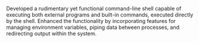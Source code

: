 Developed a rudimentary yet functional command-line shell capable of executing both external programs and built-in commands, executed directly by the shell.
Enhanced the functionality by incorporating features for managing environment variables, piping data between processes, and redirecting output within the system.
